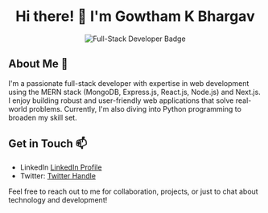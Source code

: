 <div align="center">
  <h1>Hi there! 👋 I'm Gowtham K Bhargav</h1>
  <img src="https://img.shields.io/badge/Full--Stack%20Developer-MERN%20%7C%20Next.js-blueviolet" alt="Full-Stack Developer Badge">
</div>

## About Me 🚀

I'm a passionate full-stack developer with expertise in web development using the MERN stack (MongoDB, Express.js, React.js, Node.js) and Next.js. I enjoy building robust and user-friendly web applications that solve real-world problems. Currently, I'm also diving into Python programming to broaden my skill set.



## Get in Touch 📫

- LinkedIn [LinkedIn Profile](https://linkedin.com/in/gowthamkbhargav)
- Twitter: [Twitter Handle](https://twitter.com/gowthambhargav_)

Feel free to reach out to me for collaboration, projects, or just to chat about technology and development!


